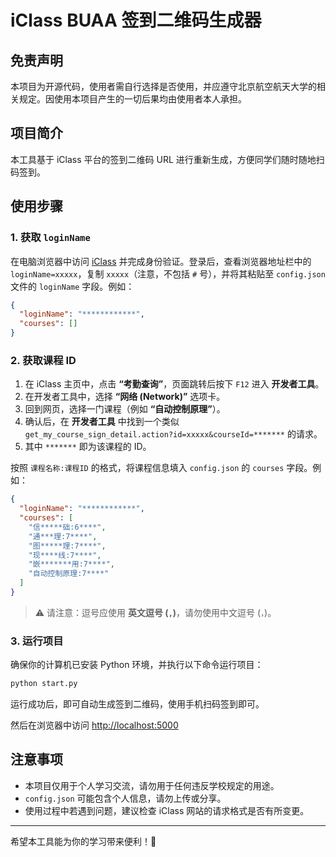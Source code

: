 # iClass BUAA 签到二维码生成器

## 免责声明

本项目为开源代码，使用者需自行选择是否使用，并应遵守北京航空航天大学的相关规定。因使用本项目产生的一切后果均由使用者本人承担。

## 项目简介

本工具基于 iClass 平台的签到二维码 URL 进行重新生成，方便同学们随时随地扫码签到。

## 使用步骤

### 1. 获取 `loginName`

在电脑浏览器中访问 [iClass](https://iclass.buaa.edu.cn:8346/) 并完成身份验证。登录后，查看浏览器地址栏中的 `loginName=xxxxx`，复制 `xxxxx`（注意，不包括 `#` 号），并将其粘贴至 `config.json` 文件的 `loginName` 字段。例如：

```json
{
  "loginName": "************",
  "courses": []
}
```

### 2. 获取课程 ID

1. 在 iClass 主页中，点击 **“考勤查询”**，页面跳转后按下 `F12` 进入 **开发者工具**。
2. 在开发者工具中，选择 **“网络 (Network)”** 选项卡。
3. 回到网页，选择一门课程（例如 **“自动控制原理”**）。
4. 确认后，在 **开发者工具** 中找到一个类似 `get_my_course_sign_detail.action?id=xxxxx&courseId=*******` 的请求。
5. 其中 `*******` 即为该课程的 ID。

按照 `课程名称:课程ID` 的格式，将课程信息填入 `config.json` 的 `courses` 字段。例如：

```json
{
  "loginName": "************",
  "courses": [
    "信*****础:6****",
    "通***理:7****",
    "图*****理:7****",
    "现****线:7****",
    "嵌*******用:7****",
    "自动控制原理:7****"
  ]
}
```

> ⚠️ 请注意：逗号应使用 **英文逗号 (`,`)**，请勿使用中文逗号 (`，`)。

### 3. 运行项目

确保你的计算机已安装 Python 环境，并执行以下命令运行项目：

```sh
python start.py
```

运行成功后，即可自动生成签到二维码，使用手机扫码签到即可。

然后在浏览器中访问 [http://localhost:5000](http://localhost:5000)

## 注意事项

- 本项目仅用于个人学习交流，请勿用于任何违反学校规定的用途。
- `config.json` 可能包含个人信息，请勿上传或分享。
- 使用过程中若遇到问题，建议检查 iClass 网站的请求格式是否有所变更。

---

希望本工具能为你的学习带来便利！🚀

